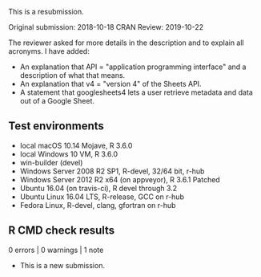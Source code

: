 This is a resubmission.

Original submission: 2018-10-18
CRAN Review: 2019-10-22

The reviewer asked for more details in the description and to explain all acronyms. I have added:

  * An explanation that API = "application programming interface" and a
    description of what that means.
  * An explanation that v4 = "version 4" of the Sheets API.
  * A statement that googlesheets4 lets a user retrieve metadata and data
    out of a Google Sheet.

## Test environments

* local macOS 10.14 Mojave, R 3.6.0
* local Windows 10 VM, R 3.6.0
* win-builder (devel)
* Windows Server 2008 R2 SP1, R-devel, 32/64 bit, r-hub
* Windows Server 2012 R2 x64 (on appveyor), R 3.6.1 Patched
* Ubuntu 16.04 (on travis-ci), R devel through 3.2
* Ubuntu Linux 16.04 LTS, R-release, GCC on r-hub
* Fedora Linux, R-devel, clang, gfortran on r-hub

## R CMD check results

0 errors | 0 warnings | 1 note

* This is a new submission.
